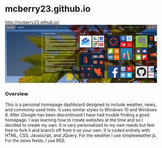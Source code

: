 # mcberry23.github.io
http://mcberry23.github.io/<br/>
<img src="images/Capture.PNG" width="800"></img><br/>
<h3>Overview</h3>
<p>This is a personal homepage dashboard designed to include weather, news, and commonly used links.  It uses similar styles to Windows 10 and Windows 8.  After iGoogle has been discontinued I have had trouble finding a good homepage.  I was learning how to create websites at the time and so I decided to create my own.  It is very personalized to my own needs but feel free to fork it and branch off from it on your own.  It is coded entirely with HTML, CSS, Javascript, and JQuery.  For the weather I use simpleweather.js.  For the news feeds, I use RSS.</p>
